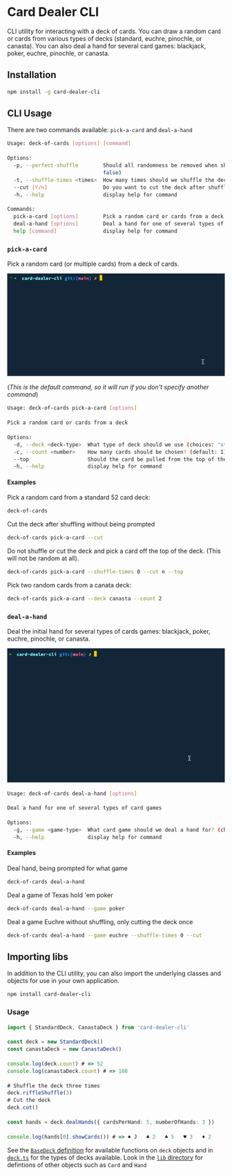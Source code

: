 # Card Dealer CLI

CLI utility for interacting with a deck of cards. You can draw a random card or cards from various types of decks (standard, euchre, pinochle, or canasta). You can also deal a hand for several card games: blackjack, poker, euchre, pinochle, or canasta.

## Installation

```sh
npm install -g card-dealer-cli
```

## CLI Usage

There are two commands available: `pick-a-card` and `deal-a-hand`

```sh
Usage: deck-of-cards [options] [command]

Options:
  -p, --perfect-shuffle        Should all randomness be removed when shuffling the deck? (default:
                               false)
  -t, --shuffle-times <times>  How many times should we shuffle the deck? (default: 7)
  --cut [Y/n]                  Do you want to cut the deck after shuffling?
  -h, --help                   display help for command

Commands:
  pick-a-card [options]        Pick a random card or cards from a deck
  deal-a-hand [options]        Deal a hand for one of several types of card games
  help [command]               display help for command
```

### `pick-a-card`

Pick a random card (or multiple cards) from a deck of cards.

![pick-a-card cli in action](./pick-a-card.gif)

(_This is the default command, so it will run if you don't specify another command_)

```sh
Usage: deck-of-cards pick-a-card [options]

Pick a random card or cards from a deck

Options:
  -d, --deck <deck-type>  What type of deck should we use (choices: "standard", "euchre", "canasta", "pinochle", default: "standard")
  -c, --count <number>    How many cards should be chosen? (default: 1)
  --top                   Should the card be pulled from the top of the deck, rather than at a random point in the deck? (default: false)
  -h, --help              display help for command
```

#### Examples

Pick a random card from a standard 52 card deck:

```sh
deck-of-cards
```

Cut the deck after shuffling without being prompted

```sh
deck-of-cards pick-a-card --cut
```

Do not shuffle or cut the deck and pick a card off the top of the deck. (This will not be random at all).

```sh
deck-of-cards pick-a-card --shuffle-times 0 --cut n --top
```

Pick two random cards from a canata deck:

```sh
deck-of-cards pick-a-card --deck canasta --count 2
```

### `deal-a-hand`

Deal the initial hand for several types of cards games: blackjack, poker, euchre, pinochle, or canasta.

![deal-a-hand cli in use](./deal-a-hand.gif)

```sh
Usage: deck-of-cards deal-a-hand [options]

Deal a hand for one of several types of card games

Options:
  -g, --game <game-type>  What card game should we deal a hand for? (choices: "blackjack", "poker", "euchre", "pinochle", "canasta")
  -h, --help              display help for command
```

#### Examples

Deal hand, being prompted for what game

```sh
deck-of-cards deal-a-hand
```

Deal a game of Texas hold 'em poker

```sh
deck-of-cards deal-a-hand --game poker
```

Deal a game Euchre without shuffling, only cutting the deck once

```sh
deck-of-cards deal-a-hand --game euchre --shuffle-times 0 --cut
```

## Importing libs

In addition to the CLI utility, you can also import the underlying classes and objects for use in your own application.

```sh
npm install card-dealer-cli
```

### Usage

```ts
import { StandardDeck, CanastaDeck } from 'card-dealer-cli'

const deck = new StandardDeck()
const canastaDeck = new CanastaDeck()

console.log(deck.count) # => 52
console.log(canastaDeck.count) # => 108

# Shuffle the deck three times
deck.riffleShuffle(3)
# Cut the deck
deck.cut()

const hands = deck.dealHands({ cardsPerHand: 5, numberOfHands: 3 })

console.log(hands[0].showCards()) # => ♠️ J   ♣️ 2   ♣️ 5   ♥ 3   ♦ 2
```

See the [`BaseDeck` definition](./src/lib/base-deck.ts) for available functions on `deck` objects and in [`deck.ts`](./src/lib/deck.ts) for the types of decks available. Look in the [`lib` directory](./src/lib/) for defintions of other objects such as `Card` and `Hand`
